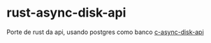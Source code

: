 # rust-async-disk-api
Porte de rust da api, usando postgres como banco [c-async-disk-api](https://github.com/RodolphoVSantoro/c-async-disk-api)